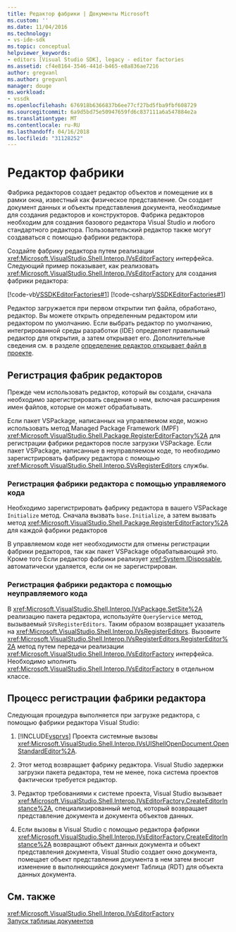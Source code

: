 ```yaml
---
title: Редактор фабрики | Документы Microsoft
ms.custom: ''
ms.date: 11/04/2016
ms.technology:
- vs-ide-sdk
ms.topic: conceptual
helpviewer_keywords:
- editors [Visual Studio SDK], legacy - editor factories
ms.assetid: cf4e8164-3546-441d-b465-e8a836ae7216
author: gregvanl
ms.author: gregvanl
manager: douge
ms.workload:
- vssdk
ms.openlocfilehash: 676918b6366837b6ee77cf27bd5fba9fbf608729
ms.sourcegitcommit: 6a9d5bd75e50947659fd6c837111a6a547884e2a
ms.translationtype: MT
ms.contentlocale: ru-RU
ms.lasthandoff: 04/16/2018
ms.locfileid: "31128252"
---
```

# <a name="editor-factories"></a>Редактор фабрики
Фабрика редакторов создает редактор объектов и помещение их в рамки окна, известный как физическое представление. Он создает документ данных и объекты представления документа, необходимые для создания редакторов и конструкторов. Фабрика редакторов необходим для создания базового редактора Visual Studio и любого стандартного редактора. Пользовательский редактор также могут создаваться с помощью фабрики редактора.  
  
 Создайте фабрику редактора путем реализации <xref:Microsoft.VisualStudio.Shell.Interop.IVsEditorFactory> интерфейса. Следующий пример показывает, как реализовать <xref:Microsoft.VisualStudio.Shell.Interop.IVsEditorFactory> для создания фабрики редактора:  
  
 [!code-vb[VSSDKEditorFactories#1](../extensibility/codesnippet/VisualBasic/editor-factories_1.vb)]
 [!code-csharp[VSSDKEditorFactories#1](../extensibility/codesnippet/CSharp/editor-factories_1.cs)]  
  
 Редактор загружается при первом открытии тип файла, обработано, редактор. Вы можете открыть определенным редактором или редактором по умолчанию. Если выбрать редактор по умолчанию, интегрированной среды разработки (IDE) определяет правильный редактор для открытия, а затем открывает его. Дополнительные сведения см. в разделе [определение редактор открывает файл в проекте](../extensibility/internals/determining-which-editor-opens-a-file-in-a-project.md).  
  
## <a name="registering-editor-factories"></a>Регистрация фабрик редакторов  
 Прежде чем использовать редактор, который вы создали, сначала необходимо зарегистрировать сведения о нем, включая расширения имен файлов, которые он может обрабатывать.  
  
 Если пакет VSPackage, написанных на управляемом коде, можно использовать метод Managed Package Framework (MPF) <xref:Microsoft.VisualStudio.Shell.Package.RegisterEditorFactory%2A> для регистрации фабрики редакторов после загрузки VSPackage. Если пакет VSPackage, написанные в неуправляемом коде, то необходимо зарегистрировать фабрику редактора с помощью <xref:Microsoft.VisualStudio.Shell.Interop.SVsRegisterEditors> службы.  
  
### <a name="registering-an-editor-factory-by-using-managed-code"></a>Регистрация фабрики редактора с помощью управляемого кода  
 Необходимо зарегистрировать фабрику редактора в вашего VSPackage `Initialize` метод. Сначала вызвать `base.Initialize`, а затем вызвать метод <xref:Microsoft.VisualStudio.Shell.Package.RegisterEditorFactory%2A> для каждой фабрики редакторов  
  
 В управляемом коде нет необходимости для отмены регистрации фабрики редакторов, так как пакет VSPackage обрабатывающий это. Кроме того Если редактор фабрики реализует <xref:System.IDisposable>, автоматически удаляется, если он не зарегистрирован.  
  
### <a name="registering-an-editor-factory-by-using-unmanaged-code"></a>Регистрация фабрики редактора с помощью неуправляемого кода  
 В <xref:Microsoft.VisualStudio.Shell.Interop.IVsPackage.SetSite%2A> реализацию пакета редактора, используйте `QueryService` метод, вызываемый `SVsRegisterEditors`. Таким образом возвращает указатель на <xref:Microsoft.VisualStudio.Shell.Interop.IVsRegisterEditors>. Вызовите <xref:Microsoft.VisualStudio.Shell.Interop.IVsRegisterEditors.RegisterEditor%2A> метод путем передачи реализации <xref:Microsoft.VisualStudio.Shell.Interop.IVsEditorFactory> интерфейса. Необходимо ыполнить <xref:Microsoft.VisualStudio.Shell.Interop.IVsEditorFactory> в отдельном классе.  
  
## <a name="the-editor-factory-registration-process"></a>Процесс регистрации фабрики редактора  
 Следующая процедура выполняется при загрузке редактора, с помощью фабрики редактора Visual Studio:  
  
1.  [!INCLUDE[vsprvs](../code-quality/includes/vsprvs_md.md)] Проекта системные вызовы <xref:Microsoft.VisualStudio.Shell.Interop.IVsUIShellOpenDocument.OpenStandardEditor%2A>.  
  
2.  Этот метод возвращает фабрику редактора. Visual Studio задержки загрузки пакета редактора, тем не менее, пока система проектов фактически требуется редактор.  
  
3.  Редактор требованиями к системе проекта, Visual Studio вызывает <xref:Microsoft.VisualStudio.Shell.Interop.IVsEditorFactory.CreateEditorInstance%2A>, специализированный метод, который возвращает представление документа и документа объектов данных.  
  
4.  Если вызовы в Visual Studio с помощью редактора фабрики <xref:Microsoft.VisualStudio.Shell.Interop.IVsEditorFactory.CreateEditorInstance%2A> возвращают объект данных документа и объект представления документа, Visual Studio создает окно документа, помещает объект представления документа в нем затем вносит изменение в выполняющийся документ Таблица (RDT) для объекта данных документа.  
  
## <a name="see-also"></a>См. также  
 <xref:Microsoft.VisualStudio.Shell.Interop.IVsEditorFactory>   
 [Запуск таблицы документов](../extensibility/internals/running-document-table.md)
